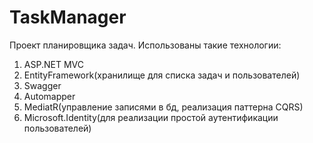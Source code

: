 # TaskManager
Проект планировщика задач. Использованы такие технологии:
1) ASP.NET MVC
2) EntityFramework(хранилище для списка задач и пользователей)
3) Swagger
4) Automapper
5) MediatR(управление записями в бд, реализация паттерна CQRS)
6) Microsoft.Identity(для реализации простой аутентификации пользователей)
